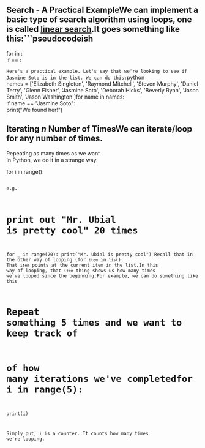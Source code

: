 ## Search - A Practical ExampleWe can implement a basic type of search algorithm using loops, one is called [linear search]([https://en.wikipedia.org/wiki/Linear_search](https://en.wikipedia.org/wiki/Linear_search)).It goes something like this:```pseudocodeish  
for <item> in <list>:  
if <item> == <item you want to find>:  
<do something with the item>  

```Here's a practical example. Let's say that we're looking to see if Jasmine Soto is in the list. We can do this:```python  
names = ['Elizabeth Singleton', 'Raymond Mitchell', 'Steven Murphy', 'Daniel Terry', 'Glenn Fisher', 'Jasmine Soto', 'Deborah Hicks', 'Beverly Ryan', 'Jason Smith', 'Jason Washington']for name in names:  
if name == "Jasmine Soto":  
print("We found her!")
## Iterating *n* Number of TimesWe can iterate/loop for any number of times.  
Repeating as many times as we want  
In Python, we do it in a strange way.  

for i in range(<positive integer>):  
<code block>  
e.g. 
# print out "Mr. Ubial is pretty cool" 20 times
for _ in range(20):
print("Mr. Ubial is pretty cool") 
Recall that in the other way of looping (for `item` in `list`). That `item` points at the current item in the list.In this way of looping, that `item` thing shows us how many times we've looped since the beginning.For example, we can do something like this
# Repeat something 5 times and we want to keep track of
# of how many iterations we've completedfor i in range(5):  
print(i)  

Simply put, `i` is a counter. It counts how many times we're looping.